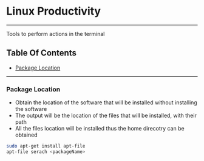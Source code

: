 # Linux Productivity 
---

Tools to perform actions in the terminal

## Table Of Contents

- [Package Location](#pl)
---

### Package Location <a name="pl"></a>

- Obtain the location of the software that will be installed without installing the software
- The output will be the location of the files that will be installed, with their path
- All the files location will be installed thus the home direcotry can be obtained

```bash
sudo apt-get install apt-file
apt-file serach <packageName>
```
